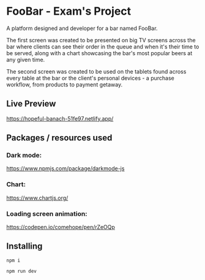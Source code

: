 # FooBar - Exam's Project

A platform designed and developer for a bar named FooBar.

The first screen was created to be presented on big TV screens across the bar where clients can see their order in the queue and when it's their time to be served, along with a chart showcasing the bar's most popular beers at any given time.

The second screen was created to be used on the tablets found across every table at the bar or the client's personal devices - a purchase workflow, from products to payment getaway.

## Live Preview

<https://hopeful-banach-51fe97.netlify.app/>

## Packages / resources used

### Dark mode:
https://www.npmjs.com/package/darkmode-js

### Chart:
https://www.chartjs.org/

### Loading screen animation:
https://codepen.io/comehope/pen/rZeOQp

## Installing
`npm i`

`npm run dev`
